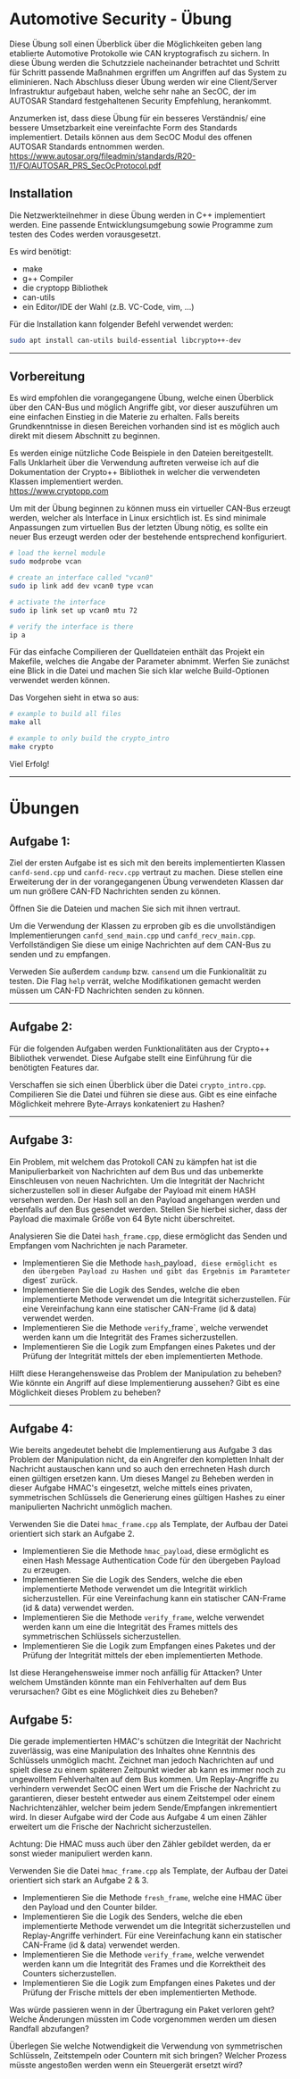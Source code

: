 # Automotive Security - Übung

Diese Übung soll einen Überblick über die Möglichkeiten geben lang etablierte Automotive Protokolle wie CAN kryptografisch zu sichern.
In diese Übung werden die Schutzziele nacheinander betrachtet und Schritt für Schritt passende Maßnahmen ergriffen um Angriffen auf das System zu eliminieren.
Nach Abschluss dieser Übung werden wir eine Client/Server Infrastruktur aufgebaut haben, welche sehr nahe an SecOC, der im AUTOSAR Standard festgehaltenen Security Empfehlung, herankommt.

Anzumerken ist, dass diese Übung für ein besseres Verständnis/ eine bessere Umsetzbarkeit eine vereinfachte Form des Standards implementiert. Details können aus dem SecOC Modul des offenen AUTOSAR Standards entnommen werden.  
https://www.autosar.org/fileadmin/standards/R20-11/FO/AUTOSAR_PRS_SecOcProtocol.pdf

## Installation
Die Netzwerkteilnehmer in diese Übung werden in C++ implementiert werden.
Eine passende Entwicklungsumgebung sowie Programme zum testen des Codes werden vorausgesetzt.

Es wird benötigt:
- make
- g++ Compiler
- die cryptopp Bibliothek
- can-utils
- ein Editor/IDE der Wahl (z.B. VC-Code, vim, ...)

Für die Installation kann folgender Befehl verwendet werden:
```bash
sudo apt install can-utils build-essential libcrypto++-dev
```

-------------------------------------------------------------------------------------

## Vorbereitung
Es wird empfohlen die vorangegangene Übung, welche einen Überblick über den CAN-Bus und möglich Angriffe gibt, vor dieser auszuführen um eine einfachen Einstieg in die Materie zu erhalten. 
Falls bereits Grundkenntnisse in diesen Bereichen vorhanden sind ist es möglich auch direkt mit diesem Abschnitt zu beginnen.

Es werden einige nützliche Code Beispiele in den Dateien bereitgestellt. Falls Unklarheit über die Verwendung auftreten verweise ich auf die Dokumentation der Crypto++ Bibliothek in welcher die verwendeten Klassen implementiert werden.  
https://www.cryptopp.com

Um mit der Übung beginnen zu können muss ein virtueller CAN-Bus erzeugt werden, welcher als Interface in Linux ersichtlich ist. Es sind minimale Anpassungen zum virtuellen Bus der letzten Übung nötig, es sollte ein neuer Bus erzeugt werden oder der bestehende entsprechend konfiguriert.

```bash
# load the kernel module
sudo modprobe vcan

# create an interface called "vcan0"
sudo ip link add dev vcan0 type vcan

# activate the interface
sudo ip link set up vcan0 mtu 72

# verify the interface is there
ip a
```

Für das einfache Compilieren der Quelldateien enthält das Projekt ein Makefile, welches die Angabe der Parameter abnimmt. Werfen Sie zunächst eine Blick in die Datei und machen Sie sich klar welche Build-Optionen verwendet werden können.

Das Vorgehen sieht in etwa so aus:
```bash
# example to build all files
make all

# example to only build the crypto_intro
make crypto
```

Viel Erfolg!

-------------------------------------------------------------------------------------

# Übungen

## Aufgabe 1:
Ziel der ersten Aufgabe ist es sich mit den bereits implementierten Klassen `canfd-send.cpp` und `canfd-recv.cpp` vertraut zu machen. Diese stellen eine Erweiterung der in der vorangegangenen Übung verwendeten Klassen dar um nun größere CAN-FD Nachrichten senden zu können.

Öffnen Sie die Dateien und machen Sie sich mit ihnen vertraut.

Um die Verwendung der Klassen zu erproben gib es die unvollständigen Implementierungen `canfd_send_main.cpp` und `canfd_recv_main.cpp`. Verfollständigen Sie diese um einige Nachrichten auf dem CAN-Bus zu senden und zu empfangen.

Verweden Sie außerdem `candump` bzw. `cansend` um die Funkionalität zu testen. Die Flag `help` verrät, welche Modifikationen gemacht werden müssen um CAN-FD Nachrichten senden zu können.

----------------------------------------------------------------------------------------

## Aufgabe 2:
Für die folgenden Aufgaben werden Funktionalitäten aus der Crypto++ Bibliothek verwendet. Diese Aufgabe stellt eine Einführung für die benötigten Features dar.

Verschaffen sie sich einen Überblick über die Datei `crypto_intro.cpp`. Compilieren Sie die Datei und führen sie diese aus. Gibt es eine einfache Möglichkeit mehrere Byte-Arrays konkateniert zu Hashen?

----------------------------------------------------------------------------------------

## Aufgabe 3:
Ein Problem, mit welchem das Protokoll CAN zu kämpfen hat ist die Manipulierbarkeit von Nachrichten auf dem Bus und das unbemerkte Einschleusen von neuen Nachrichten. Um die Integrität der Nachricht sicherzustellen soll in dieser Aufgabe der Payload mit einem HASH versehen werden. Der Hash soll an den Payload angehangen werden und ebenfalls auf den Bus gesendet werden. Stellen Sie hierbei sicher, dass der Payload die maximale Größe von 64 Byte nicht überschreitet.

Analysieren Sie die Datei `hash_frame.cpp`, diese ermöglicht das Senden und Empfangen vom Nachrichten je nach Parameter.

- Implementieren Sie die Methode `hash`_payload`, diese ermöglicht es den übergeben Payload zu Hashen und gibt das Ergebnis im Paramteter `digest` zurück.
- Implementieren Sie die Logik des Sendes, welche die eben implementierte Methode verwendet um die Integrität sicherzustellen. Für eine Vereinfachung kann eine statischer CAN-Frame (id & data) verwendet werden.
- Implementieren Sie die Methode `verify`_frame`, welche verwendet werden kann um die Integrität des Frames sicherzustellen.
- Implementieren Sie die Logik zum Empfangen eines Paketes und der Prüfung der Integrität mittels der eben implementierten Methode.

Hilft diese Herangehensweise das Problem der Manipulation zu beheben? Wie könnte ein Angriff auf diese Implementierung aussehen? Gibt es eine Möglichkeit dieses Problem zu beheben?

----------------------------------------------------------------------------------------

## Aufgabe 4:
Wie bereits angedeutet behebt die Implementierung aus Aufgabe 3 das Problem der Manipulation nicht, da ein Angreifer den kompletten Inhalt der Nachricht austauschen kann und so auch den errechneten Hash durch einen gültigen ersetzen kann. Um dieses Mangel zu Beheben werden in dieser Aufgabe HMAC's eingesetzt, welche mittels eines privaten, symmetrischen Schlüssels die Generierung eines gültigen Hashes zu einer manipulierten Nachricht unmöglich machen.

Verwenden Sie die Datei `hmac_frame.cpp` als Template, der Aufbau der Datei orientiert sich stark an Aufgabe 2.

- Implementieren Sie die Methode `hmac_payload`, diese ermöglicht es einen Hash Message Authentication Code für den übergeben Payload zu erzeugen.
- Implementieren Sie die Logik des Senders, welche die eben implementierte Methode verwendet um die Integrität wirklich sicherzustellen. Für eine Vereinfachung kann ein statischer CAN-Frame (id & data) verwendet werden.
- Implementieren Sie die Methode `verify_frame`, welche verwendet werden kann um eine die Integrität des Frames  mittels des symmetrischen Schlüssels sicherzustellen.
- Implementieren Sie die Logik zum Empfangen eines Paketes und der Prüfung der Integrität mittels der eben implementierten Methode.

Ist diese Herangehensweise immer noch anfällig für Attacken? Unter welchem Umständen könnte man ein Fehlverhalten auf dem Bus verursachen? Gibt es eine Möglichkeit dies zu Beheben?

## Aufgabe 5:
Die gerade implementierten HMAC's schützen die Integrität der Nachricht zuverlässig, was eine Manipulation des Inhaltes ohne Kenntnis des Schlüssels unmöglich macht. Zeichnet man jedoch Nachrichten auf und spielt diese zu einem späteren Zeitpunkt wieder ab kann es immer noch zu ungewolltem Fehlverhalten auf dem Bus kommen. Um Replay-Angriffe zu verhindern verwendet SecOC einen Wert um die Frische der Nachricht zu garantieren, dieser besteht entweder aus einem Zeitstempel oder einem Nachrichtenzähler, welcher beim jedem Sende/Empfangen inkrementiert wird. In dieser Aufgabe wird der Code aus Aufgabe 4 um einen Zähler erweitert um die Frische der Nachricht sicherzustellen.

Achtung: Die HMAC muss auch über den Zähler gebildet werden, da er sonst wieder manipuliert werden kann.

Verwenden Sie die Datei `hmac_frame.cpp` als Template, der Aufbau der Datei orientiert sich stark an Aufgabe 2 & 3.

- Implementieren Sie die Methode `fresh_frame`, welche eine HMAC über den Payload und den Counter bilder.
- Implementieren Sie die Logik des Senders, welche die eben implementierte Methode verwendet um die Integrität sicherzustellen und Replay-Angriffe verhindert. Für eine Vereinfachung kann ein statischer CAN-Frame (id & data) verwendet werden.
- Implementieren Sie die Methode `verify_frame`, welche verwendet werden kann um die Integrität des Frames und die Korrektheit des Counters sicherzustellen.
- Implementieren Sie die Logik zum Empfangen eines Paketes und der Prüfung der Frische mittels der eben implementierten Methode.

Was würde passieren wenn in der Übertragung ein Paket verloren geht? Welche Änderungen müssten im Code vorgenommen werden um diesen Randfall abzufangen?

Überlegen Sie welche Notwendigkeit die Verwendung von symmetrischen Schlüsseln, Zeitstempeln oder Countern mit sich bringen? Welcher Prozess müsste angestoßen werden wenn ein Steuergerät ersetzt wird?
